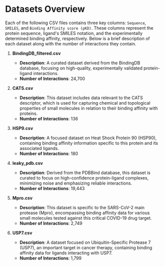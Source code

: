 # Datasets Overview

Each of the following CSV files contains three key columns: `Sequence`, `SMILES`, and `Binding Affinity score (pKD)`. These columns represent the protein sequence, ligand's SMILES notation, and the experimentally determined binding affinity, respectively. Below is a brief description of each dataset along with the number of interactions they contain.

1. **BindingDB_filtered.csv**
   - **Description**: A curated dataset derived from the BindingDB database, focusing on high-quality, experimentally validated protein-ligand interactions.
   - **Number of Interactions**: 24,700

2. **CATS.csv**
   - **Description**: This dataset includes data relevant to the CATS descriptor, which is used for capturing chemical and topological properties of small molecules in relation to their binding affinity with proteins.
   - **Number of Interactions**: 136

3. **HSP9.csv**
   - **Description**: A focused dataset on Heat Shock Protein 90 (HSP90), containing binding affinity information specific to this protein and its associated ligands.
   - **Number of Interactions**: 180

4. **leaky_pdb.csv**
   - **Description**: Derived from the PDBBind database, this dataset is curated to focus on high-confidence protein-ligand complexes, minimizing noise and emphasizing reliable interactions.
   - **Number of Interactions**: 19,443

5. **Mpro.csv**
   - **Description**: This dataset is specific to the SARS-CoV-2 main protease (Mpro), encompassing binding affinity data for various small molecules tested against this critical COVID-19 drug target.
   - **Number of Interactions**: 2,749

6. **USP7.csv**
   - **Description**: A dataset focused on Ubiquitin-Specific Protease 7 (USP7), an important target in cancer therapy, containing binding affinity data for ligands interacting with USP7.
   - **Number of Interactions**: 1,799
